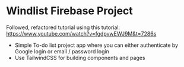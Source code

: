 # Windlist Firebase Project

Followed, refactored tutorial using this tutorial:
https://www.youtube.com/watch?v=fgdpvwEWJ9M&t=7286s

- Simple To-do list project app where you can either authenticate by Google login or email / password login
- Use TailwindCSS for building components and pages
